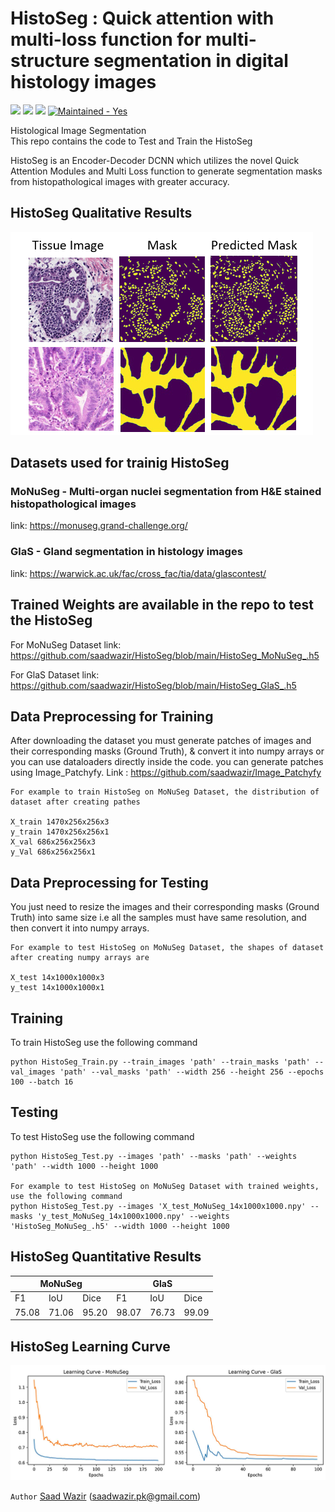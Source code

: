 # HistoSeg : Quick attention with multi-loss function for multi-structure segmentation in digital histology images
<a href="#"><img src="https://img.shields.io/badge/TensorFlow-FF6F00?style=for-the-badge&logo=tensorflow&logoColor=white" /></a>
<a href="#"><img src="https://img.shields.io/badge/Keras-D00000?style=for-the-badge&logo=Keras&logoColor=white" /></a>
<a href="#"><img src="https://img.shields.io/badge/Python-FFD43B?style=for-the-badge&logo=python&logoColor=darkgreen" /></a>
<a href="#"><img src="https://img.shields.io/badge/Maintained-Yes-2ea44f?style=for-the-badge" alt="Maintained - Yes"></a>


Histological Image Segmentation<br>This repo contains the code to Test and Train the HistoSeg <br>


HistoSeg is an Encoder-Decoder DCNN which utilizes the novel Quick Attention Modules and Multi Loss function to generate segmentation masks from histopathological images with greater accuracy.

## HistoSeg Qualitative Results
<p align="left">
  <img src="HistoSeg_Results.png" title="HistoSeg Qualitative Results">
</p>

## Datasets used for trainig HistoSeg

### MoNuSeg - Multi-organ nuclei segmentation from H&E stained histopathological images
link: https://monuseg.grand-challenge.org/

### GlaS -  Gland segmentation in histology images
link: https://warwick.ac.uk/fac/cross_fac/tia/data/glascontest/

## Trained Weights are available in the repo to test the HistoSeg
For MoNuSeg Dataset link: https://github.com/saadwazir/HistoSeg/blob/main/HistoSeg_MoNuSeg_.h5

For GlaS Dataset link: https://github.com/saadwazir/HistoSeg/blob/main/HistoSeg_GlaS_.h5

## Data Preprocessing for Training
After downloading the dataset you must generate patches of images and their corresponding masks (Ground Truth), & convert it into numpy arrays or you can use dataloaders directly inside the code.
you can generate patches using Image_Patchyfy. Link : https://github.com/saadwazir/Image_Patchyfy
```
For example to train HistoSeg on MoNuSeg Dataset, the distribution of dataset after creating pathes

X_train 1470x256x256x3 
y_train 1470x256x256x1
X_val 686x256x256x3
y_Val 686x256x256x1
```
## Data Preprocessing for Testing
You just need to resize the images and their corresponding masks (Ground Truth) into same size i.e all the samples must have same resolution, and then convert it into numpy arrays.

```
For example to test HistoSeg on MoNuSeg Dataset, the shapes of dataset after creating numpy arrays are

X_test 14x1000x1000x3 
y_test 14x1000x1000x1
```
## Training
To train HistoSeg use the following command

```
python HistoSeg_Train.py --train_images 'path' --train_masks 'path' --val_images 'path' --val_masks 'path' --width 256 --height 256 --epochs 100 --batch 16
```
## Testing
To test HistoSeg use the following command
```
python HistoSeg_Test.py --images 'path' --masks 'path' --weights 'path' --width 1000 --height 1000

For example to test HistoSeg on MoNuSeg Dataset with trained weights, use the following command
python HistoSeg_Test.py --images 'X_test_MoNuSeg_14x1000x1000.npy' --masks 'y_test_MoNuSeg_14x1000x1000.npy' --weights 'HistoSeg_MoNuSeg_.h5' --width 1000 --height 1000
```
## HistoSeg Quantitative Results
<table>
<thead>
  <tr>
    <th colspan="3">MoNuSeg</th>
    <th colspan="3">GlaS</th>
  </tr>
</thead>
<tbody>
  <tr>
    <td>F1</td>
    <td>IoU</td>
    <td>Dice</td>
    <td>F1</td>
    <td>IoU</td>
    <td>Dice</td>
  </tr>
  <tr>
    <td>75.08</td>
    <td>71.06</td>
    <td>95.20</td>
    <td>98.07</td>
    <td>76.73</td>
    <td>99.09</td>
  </tr>
</tbody>
</table>

## HistoSeg Learning Curve

<p align="left">
  <img src="HistoSeg_Loss.jpg" width="1000" title="HistoSeg Learning Curve">
</p>

`Author` [Saad Wazir](https://github.com/saadwazir) (saadwazir.pk@gmail.com)
